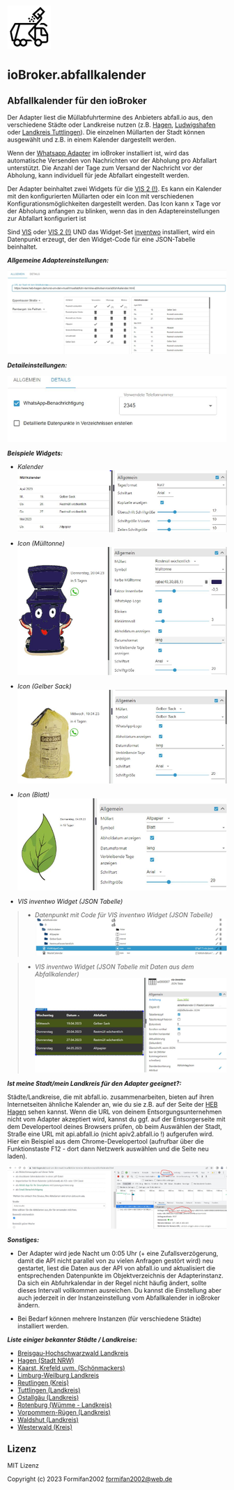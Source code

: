 ![Logo](../../admin/abfallkalender.png)

# ioBroker.abfallkalender

## Abfallkalender für den ioBroker

Der Adapter liest die Müllabfuhrtermine des Anbieters abfall.io aus, den verschiedene Städte oder Landkreise nutzen (z.B. [Hagen](https://www.heb-hagen.de/rund-um-den-muell/muellabfuhr-termine-abholservice/abfuhrkalender.html), [Ludwigshafen](https://www.ludwigshafen.de/wirtschaftsstark/wirtschaftsbetrieb-ludwigshafen-wbl/abfall-und-wertstoffe/abfall-und-wertstoffkalender-online) oder [Landkreis Tuttlingen](https://www.abfall-tuttlingen.de/Abfalltermine-APP/)). Die einzelnen Müllarten der Stadt können ausgewählt und z.B. in einem Kalender dargestellt werden. 

Wenn der [Whatsapp Adapter]( https://github.com/ioBroker/ioBroker.whatsapp-cmb) im ioBroker installiert ist, wird das automatische Versenden von Nachrichten vor der Abholung pro Abfallart unterstützt. Die Anzahl der Tage zum Versand der Nachricht vor der Abholung, kann  individuell für jede Abfallart eingestellt werden.

Der Adapter beinhaltet zwei Widgets für die [VIS 2 (!)](https://www.npmjs.com/package/iobroker.vis-2-beta?activeTab=readme). Es kann ein Kalender mit den konfigurierten Müllarten oder ein Icon mit verschiedenen Konfigurationsmöglichkeiten dargestellt werden. Das Icon kann x Tage vor der Abholung anfangen zu blinken, wenn das in den Adaptereinstellungen zur Abfallart konfiguriert ist 

 Sind [VIS](https://github.com/ioBroker/ioBroker.vis) oder [VIS 2 (!)](https://www.npmjs.com/package/iobroker.vis-2-beta?activeTab=readme) UND das Widget-Set [inventwo](https://github.com/inventwo/ioBroker.vis-inventwo) installiert, wird ein Datenpunkt erzeugt, der den Widget-Code für eine JSON-Tabelle beinhaltet.

**_Allgemeine Adaptereinstellungen:_**

![Allgemeine_Einstellungen](./AbfallKalenderConfig1.jpg)

**_Detaileinstellungen:_**

![Detail_Einstellungen](./AbfallKalenderConfig2.jpg)

**_Beispiele Widgets:_** 

- *Kalender*
![Beispiel_Widget_Kalender](./AbfallKalenderWidgetCalendar.jpg)

- *Icon (Mülltonne)*
![Beispiel_Widget_Muelleimer](./AbfallKalenderWidgetTrash1.jpg)

- *Icon (Gelber Sack)*
![Beispiel_Widget_Gelber_Sack](./AbfallKalenderWidgetTrash2.jpg)

- *Icon (Blatt)*
![Beispiel_Widget_Blatt](./AbfallKalenderWidgetTrash3.jpg)

+ *VIS inventwo Widget (JSON Tabelle)*
>- *Datenpunkt mit Code für VIS inventwo Widget (JSON Tabelle)*
![Datenpunkt_Vis_Widget_Code](./DatenpunktVisWidgetCode.jpg)

>- *VIS inventwo Widget (JSON Tabelle mit Daten aus dem Abfallkalender)*
![AbfallKalender_Widget_Json_Table.jpg](./AbfallKalenderWidgetJsonTable.jpg)

**_Ist meine Stadt/mein Landkreis für den Adapter geeignet?:_**

Städte/Landkreise, die mit abfall.io. zusammenarbeiten, bieten auf ihren Internetseiten ähnliche Kalender an, wie du sie z.B. auf der Seite der [HEB Hagen](https://www.heb-hagen.de/rund-um-den-muell/) sehen kannst. Wenn die URL von deinem Entsorgungsunternehmen nicht vom Adapter akzeptiert wird, kannst du ggf. auf der Entsorgerseite mit dem Developertool deines Browsers prüfen, ob beim Auswählen der Stadt, Straße eine URL mit api.abfall.io (nicht apiv2.abfall.io !) aufgerufen wird. Hier ein Beispiel aus dem Chrome-Developertool (aufrufbar über die Funktionstaste F12 - dort dann Netzwerk auswählen und die Seite neu laden).

![AbfallKalender_Widget_Json_Table.jpg](./ChromeDeveloperTool.jpg)

**_Sonstiges:_**

+  Der Adapter wird jede Nacht um 0:05 Uhr (+ eine Zufallsverzögerung, damit die API nicht parallel von zu vielen Anfragen gestört wird) neu gestartet, liest die Daten aus der API von abfall.io und aktualisiert die entsprechenden Datenpunkte im Objektverzeichnis der Adapterinstanz. Da sich ein Abfuhrkalendar in der Regel nicht häufig ändert, sollte dieses Intervall vollkommen ausreichen. Du kannst die Einstellung aber auch jederzeit in der Instanzeinstellung vom Abfallkalender in ioBroker ändern.

+ Bei Bedarf können mehrere Instanzen (für verschiedene Städte) installiert werden.

**_Liste einiger bekannter Städte / Landkreise:_**

+ [Breisgau-Hochschwarzwald Landkreis](https://www.breisgau-hochschwarzwald.de/pb/Breisgau-Hochschwarzwald/Start/Service+_+Verwaltung/Entsorgung+und+Recycling.html)
+ [Hagen (Stadt NRW)](https://www.heb-hagen.de/rund-um-den-muell/muellabfuhr-termine-abholservice/abfuhrkalender.html)
+ [Kaarst, Krefeld uvm. (Schönmackers)](https://www.schoenmackers.de/rund-um-service/muellalarm/)
+ [Limburg-Weilburg Landkreis](https://www.awb-lm.de/ihr-abfallkalender/)
+ [Reutlingen (Kreis)](https://www.kreis-reutlingen.de/abfalltermine)
+ [Tuttlingen (Landkreis)](https://www.abfall-tuttlingen.de/Abfalltermine-APP/)
+ [Ostallgäu (Landkreis)](https://www.buerger-ostallgaeu.de/abfallwirtschaft/abfuhrkalender.html)
+ [Rotenburg (Wümme - Landkreis)](https://www.lk-awr.de/termine/entsorgungstermine/)
+ [Vorpommern-Rügen (Landkreis)](https://www.lk-vr.de/Abfallkalender)
+ [Waldshut (Landkreis)](https://www.abfall-landkreis-waldshut.de/de/termine/)
+ [Westerwald (Kreis)](https://wab.rlp.de/nc/abfuhr-termine/regelabfuhrtermine.html)					   

## Lizenz

MIT Lizenz

Copyright (c) 2023 Formifan2002 <formifan2002@web.de>
